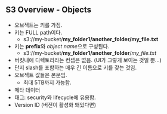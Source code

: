 ## S3 Overview - Objects
- 오브젝트는 키를 가짐.
- 키는 FULL path이다.
  - s3://my-bucket/**my_folder1/another_folder/my_file.txt**
- 키는 **prefix**와 *object name*으로 구성된다.
  - s3://my-bucket/**my_folder1/another_folder**/*my_file.txt*
- 버킷내에 디렉토리라는 컨셉은 없음. (UI가 그렇게 보이는 것일 뿐...)
- 단지 slash를 포함하는 매우 긴 이름으로 키를 갖는 것임.
- 오브젝트 값들은 본문임.
  - 최대 5TB까지 가능함.
- 메타 데이터
- 태그: security와 lifecycle에 유용함.
- Version ID (버전이 활성화 돼있다면)
